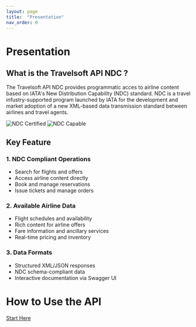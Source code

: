 ```yaml
---
layout: page
title:  "Presentation"
nav_order: 0
---
```


# Presentation
## What is the Travelsoft API NDC ?
The Travelsoft API NDC provides programmatic acces to airline content based on IATA's New Distribution Capability (NDC) standard. NDC is a travel infustry-supported program launched by IATA for the development and market adoption of a new XML-based data transmission standard between airlines and travel agents.

![NDC Certified](/ndc-api-doc/assets/images/ndc-certified.png "NDC Certified") ![NDC Capable](/ndc-api-doc/assets/images/ndc-capable.png "NDC Capable")

## Key Feature

### 1. NDC Compliant Operations
  - Search for flights and offers
  - Access airline content directly
  - Book and manage reservations
  - Issue tickets and manage orders
### 2. Available Airline Data
  - Flight schedules and availability
  - Rich content for airline offers
  - Fare information and ancillary services
  - Real-time pricing and inventory
  ### 3. Data Formats
  - Structured XML/JSON responses
  - NDC schema-compliant data
  - Interactive documentation via Swagger UI

    
# How to Use the API
 [Start Here](https://travelsoft-direct-connect.github.io/ndc-api-doc/00-getting-started.html)


